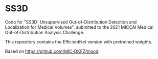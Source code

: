 # SS3D

Code for "SS3D: Unsupervised Out-of-Distribution Detection and Localization for Medical Volumes", submitted to the 2021 MICCAI Medical Out-of-Distribution Analysis Challenge. 

This repository contains the EfficientNet version with pretrained weights.

Based on https://github.com/MIC-DKFZ/mood
